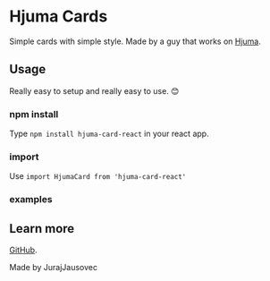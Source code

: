# Hjuma Cards

Simple cards with simple style. Made by a guy that works on [Hjuma](http://hjuma.herokuapp.com/).

## Usage

Really easy to setup and really easy to use. 😊

### npm install

Type `npm install hjuma-card-react` in your react app. 

### import

Use `import HjumaCard from 'hjuma-card-react'`

### examples

<!-- <HjumaCard type="centered" title="I love dogs" center="🐶" footer="I really like dogs" /> -->
<!-- <HjumaCard type="simple" title="I love frogs" center="🐸" /> -->
<!-- <HjumaCard type="mini" title="I love birds" center="🐦"/> -->


## Learn more

[GitHub](https://github.com/JurajJausovec/hjuma-card-react/).

Made by JurajJausovec
